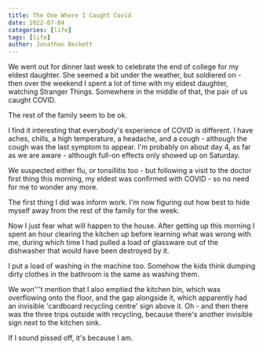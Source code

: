 ```yaml
---
title: The One Where I Caught Covid
date: 2022-07-04
categories: [life]
tags: [life]
author: Jonathan Beckett
---
```


We went out for dinner last week to celebrate the end of college for my eldest daughter. She seemed a bit under the weather, but soldiered on - then over the weekend I spent a lot of time with my eldest daughter, watching Stranger Things. Somewhere in the middle of that, the pair of us caught COVID.

The rest of the family seem to be ok.

I find it interesting that everybody's experience of COVID is different. I have aches, chills, a high temperature, a headache, and a cough - although the cough was the last symptom to appear. I'm probably on about day 4, as far as we are aware - although full-on effects only showed up on Saturday.

We suspected either flu, or tonsillitis too - but following a visit to the doctor first thing this morning, my eldest was confirmed with COVID - so no need for me to wonder any more.

The first thing I did was inform work. I'm now figuring out how best to hide myself away from the rest of the family for the week.

Now I just fear what will happen to the house. After getting up this morning I spent an hour clearing the kitchen up before learning what was wrong with me, during which time I had pulled a load of glassware out of the dishwasher that would have been destroyed by it.

I put a load of washing in the machine too. Somehow the kids think dumping dirty clothes in the bathroom is the same as washing them.

We won'''t mention that I also emptied the kitchen bin, which was overflowing onto the floor, and the gap alongside it, which apparently had an invisible 'cardboard recycling centre' sign above it. Oh - and then there was the three trips outside with recycling, because there's another invisible sign next to the kitchen sink.

If I sound pissed off, it's because I am.